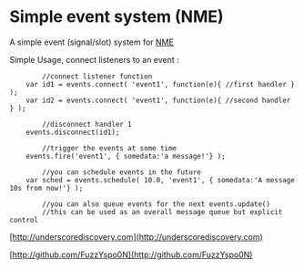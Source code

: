 Simple event system (NME)
==========

A simple event (signal/slot) system for [NME](http://nme.io/)

Simple Usage, connect listeners to an event : 
	
			//connect listener function
		var id1 = events.connect( 'event1', function(e){ //first handler } );
		var id2 = events.connect( 'event1', function(e){ //second handler } );

			//disconnect handler 1
		events.disconnect(id1);
		
			//trigger the events at some time
		events.fire('event1', { somedata:'a message!'} );
		
			//you can schedule events in the future
		var sched = events.schedule( 10.0, 'event1', { somedata:'A message 10s from now!'} );
		
			//you can also queue events for the next events.update()
			//this can be used as an overall message queue but explicit control
			
		
		
		

[http://underscorediscovery.com](http://underscorediscovery.com)

[http://github.com/FuzzYspo0N](http://github.com/FuzzYspo0N)